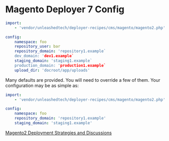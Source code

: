 # Magento Deployer 7 Config

```yaml
import:
    - 'vendor/unleashedtech/deployer-recipes/cms/magento/magento2.php'

config:
    namespace: foo
    repository_user: bar
    repository_domain: 'repository1.example`
    dev_domain: 'dev1.example`
    staging_domain: 'staging1.example`
    production_domain: 'production1.example`
    upload_dir: 'docroot/app/uploads'
```

Many defaults are provided. You will need to override a few of them. Your configuration
may be as simple as:

```yaml
import:
    - 'vendor/unleashedtech/deployer-recipes/cms/magento/magento2.php'

config:
    namespace: foo
    repository_domain: 'repository1.example'
    staging_domain: 'staging1.example'
```

[Magento2 Deployment Strategies and Discussions](https://magento.stackexchange.com/questions/315786/magento-2-configuration-settings-clarify-appconfigdump-vs-appconfigimport)
